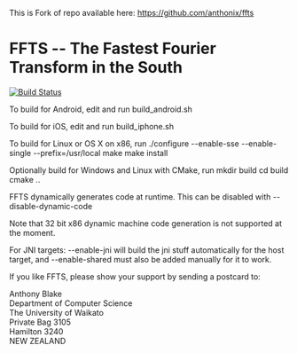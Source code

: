 
This is Fork of repo available here:
https://github.com/anthonix/ffts
# FFTS -- The Fastest Fourier Transform in the South

[![Build Status](https://travis-ci.org/linkotec/ffts.svg?branch=master)](https://travis-ci.org/linkotec/ffts)

To build for Android, edit and run build_android.sh

To build for iOS, edit and run build_iphone.sh

To build for Linux or OS X on x86, run
  ./configure --enable-sse --enable-single --prefix=/usr/local
  make
  make install

Optionally build for Windows and Linux with CMake, run
  mkdir build
  cd build
  cmake ..

FFTS dynamically generates code at runtime. This can be disabled with
--disable-dynamic-code

Note that 32 bit x86 dynamic machine code generation is not supported at the moment.

For JNI targets: --enable-jni will build the jni stuff automatically for
the host target, and --enable-shared must also be added manually for it to
work.

If you like FFTS, please show your support by sending a postcard to:

Anthony Blake<br>
Department of Computer Science<br>
The University of Waikato<br>
Private Bag 3105<br>
Hamilton 3240<br>
NEW ZEALAND




